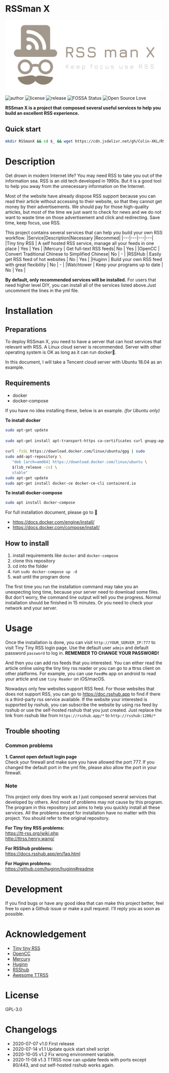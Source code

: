 # RSSman X
![logo](./.github/logo.png)

![author](https://img.shields.io/badge/author-Colin-blue)
![license](https://img.shields.io/github/license/Colin-XKL/RSSmanX)
![release](https://img.shields.io/github/v/release/Colin-XKL/RSSmanX)
![FOSSA Status](https://app.fossa.com/api/projects/git%2Bgithub.com%2FColin-XKL%2FRSSmanX.svg?type=shield)
![Open Source Love](https://badges.frapsoft.com/os/v2/open-source.svg?v=103)


**RSSman X is a project that composed several useful services to help you build an excellent RSS experience.**
## Quick start
```bash
mkdir RSSmanX && cd $_ && wget https://cdn.jsdelivr.net/gh/Colin-XKL/RSSmanX/docker-compose.yml && sudo docker-compose up -d
```
# Description
Get drown in modern Internet life? You may need RSS to take you out of the information sea. RSS is an old tech developed in 1990s. But it is a good tool to help you away from the unnecessary information on the Internet.

Most of the website have already dispose RSS support because you can read their article without accessing to their website, so that they cannot get money by their advertisements. We should pay for those high-quality articles, but most of the time we just want to check for news and we do not want to waste time on those advertisement and click and redirecting. Save time, keep focus, use RSS.


This project contains several services that can help you build your own RSS workflow.
|Service|Description|Necessary |Recommed|
|---|---|---|---|
|Tiny tiny RSS  |  A self hosted RSS service, manage all your feeds in one place | Yes | Yes |
|Mercury  | Get full-text RSS feeds| No | Yes |
|OpenCC | Convert Traditional Chinese to Simplified  Chinese| No | - |
|RSSHub | Easily get RSS feed of hot websites | No | Yes |
|Huginn | Build your own RSS feed with great flexibility | No | - |
|Watchtower | Keep your programs up to date | No | Yes |

**By default, only recommended services will be installed.** For users that need higher level DIY, you can install all of the services listed above.Just uncomment the lines in the yml file.
# Installation
## Preparations
To deploy RSSman X, you need to have a server that can host services that relevant with RSS. A Linux cloud server is recommended. Server with other operating system is OK as long as it can run docker🐋. 

In this document, I will take a Tencent cloud server with Ubuntu 18.04 as an example.
## Requirements
* docker
* docker-compose
  
If you have no idea installing these, below is an example. *(for Ubuntu only)*

**To install docker**
```bash
sudo apt-get update

sudo apt-get install apt-transport-https ca-certificates curl gnupg-agent software-properties-common

curl -fsSL https://download.docker.com/linux/ubuntu/gpg | sudo 
sudo add-apt-repository \
   "deb [arch=amd64] https://download.docker.com/linux/ubuntu \
   $(lsb_release -cs) \
   stable"
sudo apt-get update
sudo apt-get install docker-ce docker-ce-cli containerd.io
```

**To install docker-compose**
```bash
sudo apt install docker-compose
```

For full installation document, please go to 📕
* https://docs.docker.com/engine/install/
* https://docs.docker.com/compose/install/


## How to install
1. install requirements like `docker` and `docker-compose`
2. clone this repository
3. cd into the folder
4. run `sudo docker-compose up -d`
5. wait until the program done

The first time you run the installation command may take you an unexpecting long time, because your server need to download some files. But don't worry, the command line output will tell you the progress. Normal installation should be finished in 15 minutes. Or you need to check your network and your server.

# Usage
Once the installation is done, you can visit `http://YOUR_SERVER_IP:777` to visit Tiny Tiny RSS login page. Use the default user `admin` and default password `password` to log in. **REMEMBER TO CHANGE YOUR PASSWORD!**  

And then you can add rss feeds that you interested. You can either read the article online using the tiny tiny rss reader or you can go to a ttrss client on other platforms. For example, you can use `FeedMe` app on android to read your article and use `tiny Reader` on iOS/macOS. 

Nowadays only few websites support RSS feed. For those websites that does not support RSS, you can go to https://doc.rsshub.app to find if there is a third-party rss service available. If the website your interested is supported by rsshub, you can subscribe the website by using rss feed by rsshub or use the self-hosted rsshub that you just created. Just replace the link from rsshub like from `https://rsshub.app/*` to `http://rsshub:1200/*` 


## Trouble shooting
### Common problems
**1. Cannot open default login page**  
Check your firewall and make sure you have allowed the port 777. If you changed the default port in the yml file, please also allow the port in your firewall.
   
### Note
This project only does tiny work as I just composed several services that developed by others. And most of problems may not cause by this program. The program in this repository just aims to help you quickly install all these services. All the problems except for installation have no matter with this project. You should refer to the original repository.

**For Tiny tiny RSS problems:**  
https://tt-rss.org/wiki.php  
http://ttrss.henry.wang/  

**For RSShub problems:**  
https://docs.rsshub.app/en/faq.html

**For Huginn problems:**  
https://github.com/huginn/huginn#readme
 

# Development
If you find bugs or have any good idea that can make this project better, feel free to open a Github issue or make a pull request. I'll reply you as soon as possible.

# Acknowledgement
* [Tiny tiny RSS](https://github.com/DIYgod/RSSHub)
* [OpenCC](https://github.com/BYVoid/OpenCC)
* [Mercury](https://github.com/postlight/mercury-parser)
* [Huginn](https://github.com/huginn/huginn#readme)
* [RSShub](https://github.com/DIYgod/RSSHub)
* [Awesome TTRSS](https://github.com/HenryQW/Awesome-TTRSS)

# License
GPL-3.0 

# Changelogs
* 2020-07-07 v1.0  First release
* 2020-07-14 v1.1  Update quick start shell script
* 2020-10-05 v1.2  Fix wrong environment variable.
* 2020-11-08 v1.3  TTRSS now can update feeds with ports except 80/443, and out self-hosted rsshub works again.

